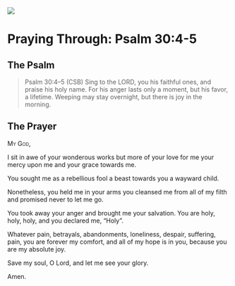 <img class="intro-right" src="/images/art-paris-psalter.jpg">

# Praying Through: Psalm 30:4-5

## The Psalm

>Psalm 30:4–5 (CSB)   Sing to the LORD, you his faithful ones, and praise his holy name. For his anger lasts only a moment, but his favor, a lifetime. Weeping may stay overnight, but there is joy in the morning.

## The Prayer

<div style="font-variant: small-caps;">My God,</div>

I sit in awe
  of your wonderous works
  but more of your love for me
  your mercy upon me
  and your grace towards me.

You sought me as a rebellious fool
  a beast towards you
  a wayward child.

Nonetheless, you held me in your arms
  you cleansed me from all of my filth
  and promised never to let me go.

You took away your anger
  and brought me your salvation.
  You are holy, holy, holy,
  and you declared me, “Holy”.

Whatever pain, betrayals,
  abandonments,
  loneliness,
  despair,
  suffering,
  pain,
  you are forever my comfort,
  and all of my hope is in you,
  because you are my absolute joy.

Save my soul, O Lord,
  and let me see your glory.

Amen.
